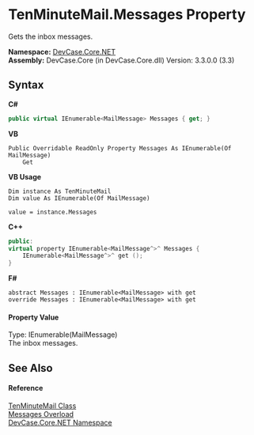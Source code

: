 # TenMinuteMail.Messages Property 
 

Gets the inbox messages.

**Namespace:**&nbsp;<a href="N_DevCase_Core_NET">DevCase.Core.NET</a><br />**Assembly:**&nbsp;DevCase.Core (in DevCase.Core.dll) Version: 3.3.0.0 (3.3)

## Syntax

**C#**<br />
``` C#
public virtual IEnumerable<MailMessage> Messages { get; }
```

**VB**<br />
``` VB
Public Overridable ReadOnly Property Messages As IEnumerable(Of MailMessage)
	Get
```

**VB Usage**<br />
``` VB Usage
Dim instance As TenMinuteMail
Dim value As IEnumerable(Of MailMessage)

value = instance.Messages

```

**C++**<br />
``` C++
public:
virtual property IEnumerable<MailMessage^>^ Messages {
	IEnumerable<MailMessage^>^ get ();
}
```

**F#**<br />
``` F#
abstract Messages : IEnumerable<MailMessage> with get
override Messages : IEnumerable<MailMessage> with get
```


#### Property Value
Type: IEnumerable(MailMessage)<br />The inbox messages.

## See Also


#### Reference
<a href="T_DevCase_Core_NET_TenMinuteMail">TenMinuteMail Class</a><br /><a href="Overload_DevCase_Core_NET_TenMinuteMail_Messages">Messages Overload</a><br /><a href="N_DevCase_Core_NET">DevCase.Core.NET Namespace</a><br />
